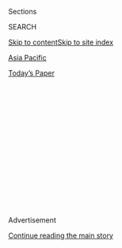 <div id="app">

<div>

<div>

<div>

<div class="NYTAppHideMasthead css-1q2w90k e1suatyy0">

<div class="section css-ui9rw0 e1suatyy2">

<div class="css-eph4ug er09x8g0">

<div class="css-6n7j50">

</div>

<span class="css-1dv1kvn">Sections</span>

<div class="css-10488qs">

<span class="css-1dv1kvn">SEARCH</span>

</div>

[Skip to content](#site-content)[Skip to site index](#site-index)

</div>

<div id="masthead-section-label" class="css-1wr3we4 eaxe0e00">

[Asia
Pacific](https://www.nytimes3xbfgragh.onion/section/world/asia)

</div>

<div class="css-10698na e1huz5gh0">

</div>

</div>

<div id="masthead-bar-one" class="section hasLinks css-15hmgas e1csuq9d3">

<div class="css-uqyvli e1csuq9d0">

</div>

<div class="css-1uqjmks e1csuq9d1">

</div>

<div class="css-9e9ivx">

[](https://myaccount.nytimes3xbfgragh.onion/auth/login?response_type=cookie&client_id=vi)

</div>

<div class="css-1bvtpon e1csuq9d2">

[Today’s
Paper](https://www.nytimes3xbfgragh.onion/section/todayspaper)

</div>

</div>

</div>

</div>

<div data-aria-hidden="false">

<div id="site-content" data-role="main">

<div>

<div class="css-1aor85t" style="opacity:0.000000001;z-index:-1;visibility:hidden">

<div class="css-1hqnpie">

<div class="css-epjblv">

<span class="css-17xtcya">[Asia
Pacific](/section/world/asia)</span><span class="css-x15j1o">|</span><span class="css-fwqvlz">Trump
Steps Into North Korea and Agrees With Kim Jong-un to Resume
Talks</span>

</div>

<div class="css-k008qs">

<div class="css-1iwv8en">

<span class="css-18z7m18"></span>

<div>

</div>

</div>

<span class="css-1n6z4y">https://nyti.ms/2Xd8VQi</span>

<div class="css-1705lsu">

<div class="css-4xjgmj">

<div class="css-4skfbu" data-role="toolbar" data-aria-label="Social Media Share buttons, Save button, and Comments Panel with current comment count" data-testid="share-tools">

  - 
  - 
  - 
  - 
    
    <div class="css-6n7j50">
    
    </div>

  - 
  - 

</div>

</div>

</div>

</div>

</div>

</div>

<div class="css-13pd83m">

</div>

<div id="top-wrapper" class="css-1sy8kpn">

<div id="top-slug" class="css-l9onyx">

Advertisement

</div>

[Continue reading the main
story](#after-top)

<div class="ad top-wrapper" style="text-align:center;height:100%;display:block;min-height:250px">

<div id="top" class="place-ad" data-position="top" data-size-key="top">

</div>

</div>

<div id="after-top">

</div>

</div>

<div id="sponsor-wrapper" class="css-1hyfx7x">

<div id="sponsor-slug" class="css-19vbshk">

Supported by

</div>

[Continue reading the main
story](#after-sponsor)

<div id="sponsor" class="ad sponsor-wrapper" style="text-align:center;height:100%;display:block">

</div>

<div id="after-sponsor">

</div>

</div>

<div class="css-1vkm6nb ehdk2mb0">

# Trump Steps Into North Korea and Agrees With Kim Jong-un to Resume Talks

</div>

![<span class="css-16f3y1r e13ogyst0">President Trump became the first
American commander in chief to set foot in North Korea on Sunday. He
greeted the country’s leader at a last-minute meeting at the
Demilitarized
Zone.</span><span class="css-cch8ym"><span class="css-1dv1kvn">Credit</span><span class="css-cnj6d5 e1z0qqy90" itemprop="copyrightHolder"><span class="css-1ly73wi e1tej78p0">Credit...</span><span>Erin
Schaff/The New York
Times</span></span></span>](https://static01.graylady3jvrrxbe.onion/images/2019/07/01/world/30prexy04/30prexy04-videoSixteenByNine3000.jpg)

<div class="css-xt80pu e12qa4dv0">

<div class="css-18e8msd">

<div class="css-vp77d3 epjyd6m0">

<div class="css-1baulvz">

By [<span class="css-1baulvz" itemprop="name">Peter
Baker</span>](https://www.nytimes3xbfgragh.onion/by/peter-baker) and
[<span class="css-1baulvz last-byline" itemprop="name">Michael
Crowley</span>](https://www.nytimes3xbfgragh.onion/by/michael-crowley)

</div>

</div>

  - June 30,
    2019

  - 
    
    <div class="css-4xjgmj">
    
    <div class="css-d8bdto" data-role="toolbar" data-aria-label="Social Media Share buttons, Save button, and Comments Panel with current comment count" data-testid="share-tools">
    
      - 
      - 
      - 
      - 
        
        <div class="css-6n7j50">
        
        </div>
    
      - 
      - 
    
    </div>
    
    </div>

</div>

</div>

<div class="section meteredContent css-1r7ky0e" name="articleBody" itemprop="articleBody">

<div class="css-1fanzo5 StoryBodyCompanionColumn">

<div class="css-53u6y8">

SEOUL, South Korea — President Trump on Sunday became the first sitting
American commander in chief to set foot in North Korea as he met Kim
Jong-un, the country’s leader, at the heavily fortified Demilitarized
Zone, and the two agreed to restart negotiations on a long-elusive
nuclear agreement.

Greeted by a beaming Mr. Kim, the president stepped across a low
concrete border marker at 3:46 p.m. local time and walked 20 paces to
the base of a building on the North Korean side for an unprecedented,
camera-friendly demonstration of friendship intended to revitalize
stalled talks.

“It is good to see you again,” an exuberant Mr. Kim told the president
through an interpreter. “I never expected to meet you in this place.”

“Big moment, big moment,” Mr. Trump told him.

After about a minute on officially hostile territory, Mr. Trump escorted
Mr. Kim back over the line into South Korea, where the two briefly
addressed a scrum of journalists before slipping inside the building
known as Freedom House for a private conversation along with President
Moon Jae-in of South Korea. Mr. Trump said he would invite Mr. Kim to
visit him at the White House.

</div>

</div>

<div class="css-1fanzo5 StoryBodyCompanionColumn">

<div class="css-53u6y8">

“This has a lot of significance because it means that we want to bring
an end to the unpleasant past and try to create a new future,” Mr. Kim
told reporters. “So it’s a very courageous and determined act.”

“Stepping across that line was a great honor,” Mr. Trump replied. “A lot
of progress has been made, a lot of friendships have been made, and this
has been in particular a great friendship.”

A showman by nature and past profession, Mr. Trump delighted in the
drama of the moment, which he had arranged with [a surprise invitation
via
Twitter](https://www.nytimes3xbfgragh.onion/2019/06/29/world/asia/trump-kim-dmz.html)barely
24 hours earlier. Never before had American and North Korean leaders
gotten together at the military demarcation line, where heavily armed
forces have faced off across a tense divide for 66 years since the end
of fighting in the Korean War.

</div>

</div>

<div class="css-79elbk" data-testid="photoviewer-wrapper">

<div class="css-z3e15g" data-testid="photoviewer-wrapper-hidden">

</div>

<div class="css-1a48zt4 ehw59r15" data-testid="photoviewer-children">

![<span class="css-16f3y1r e13ogyst0" data-aria-hidden="true">Mr. Trump
and Mr. Kim meeting on the south side of the demarcation line between
North and South Korea on
Sunday.</span><span class="css-cnj6d5 e1z0qqy90" itemprop="copyrightHolder"><span class="css-1ly73wi e1tej78p0">Credit...</span><span>Erin
Schaff/The New York
Times</span></span>](https://static01.graylady3jvrrxbe.onion/images/2019/06/30/world/30prexy05/20f650c54b6c448a9a8c73a5f3c3221d-articleLarge.jpg?quality=75&auto=webp&disable=upscale)

</div>

</div>

<div class="css-1fanzo5 StoryBodyCompanionColumn">

<div class="css-53u6y8">

The encounter in Panmunjom had been cast as a brief handshake, not a
formal negotiation, but the two ended up together for a little more than
an hour. After emerging from their conversation, Mr. Trump said he and
Mr. Kim had agreed to designate negotiators to resume talks in the next
few weeks, four months after they collapsed at a summit meeting in
Hanoi, Vietnam.

</div>

</div>

<div class="css-1fanzo5 StoryBodyCompanionColumn">

<div class="css-53u6y8">

The American team will still be headed by Stephen Biegun, the special
envoy, but it remained unclear who would be on the North Korean side
after [reports of a purge of Mr. Kim’s
team](https://www.nytimes3xbfgragh.onion/2019/06/02/world/asia/north-korean-purge-kim.html).
Asked later if North Korean negotiators were still alive, Mr. Trump
said: “I think they are. I can tell you who the main person is. And I
would hope the rest are, too.”

Mr. Trump was already scheduled to make an unannounced visit to the DMZ
during his trip to South Korea, and he portrayed the idea of meeting Mr.
Kim as a spontaneous one, although he had been musing out loud about it
for days. Still, it caught even his own staff by surprise and forced an
extraordinary scramble to arrange logistics and security, a task that
would ordinarily take days or weeks.

Mr. Trump gambled that the show of amity could crack the nuclear logjam,
underscoring his faith in the power of his own personal diplomacy — even
with brutal strongmen like Mr. Kim — to achieve what past presidents
could not. More than halfway through his term, Mr. Trump is eager for a
resolution to the longstanding dispute, seeing it as a signature element
of the legacy he hopes to forge and a potential boost to his re-election
campaign.

Even in this symbolic moment of reconciliation, Mr. Trump seemed to
toggle back and forth between glory and grievance, reveling one minute
in the history of the day and then the next griping that he was not
getting enough credit for reducing friction with North Korea.

He seemed acutely defensive about criticism that he has yet to reach an
agreement to eliminate North Korea’s nuclear arsenal despite summit
meetings with Mr. Kim in Singapore in June 2018 and in Hanoi in
February. Almost every time he saw a microphone, he complained that his
achievement had not been appreciated.

“There was great conflict here prior to our meeting in Singapore,” he
said. “Tremendous conflict and death all around them. And it’s now been
extremely peaceful. It’s been a whole different world.”

</div>

</div>

<div class="css-1fanzo5 StoryBodyCompanionColumn">

<div class="css-53u6y8">

“That wouldn’t necessarily have been reported, but they understand it
very well,” he added**,** referring to the news media. “I keep saying
that for the people who say nothing has been accomplished. So much has
been
accomplished.”

</div>

</div>

<div class="css-79elbk" data-testid="photoviewer-wrapper">

<div class="css-z3e15g" data-testid="photoviewer-wrapper-hidden">

</div>

<div class="css-1a48zt4 ehw59r15" data-testid="photoviewer-children">

<div class="css-1xdhyk6 erfvjey0">

<span class="css-1ly73wi e1tej78p0">Image</span>

<div class="css-zjzyr8">

<div data-testid="lazyimage-container" style="height:257.77777777777777px">

</div>

</div>

</div>

<span class="css-16f3y1r e13ogyst0" data-aria-hidden="true">Mr. Trump
said he and Mr. Kim had agreed to designate negotiators to resume
conversations in the next few
weeks.</span><span class="css-cnj6d5 e1z0qqy90" itemprop="copyrightHolder"><span class="css-1ly73wi e1tej78p0">Credit...</span><span>Erin
Schaff/The New York Times</span></span>

</div>

</div>

<div class="css-1fanzo5 StoryBodyCompanionColumn">

<div class="css-53u6y8">

Since Mr. Trump took office, North Korea has suspended nuclear tests,
released detained Americans and sent back to the United States the
remains of some American soldiers killed in the war. South Korean
officials and others in the region say tension has eased significantly,
and Mr. Moon praised Mr. Trump as “the peacemaker of the Korean
Peninsula.”

But American intelligence agencies have concluded that North Korea “is
unlikely” to give up its nuclear arsenal, as Mr. Trump has demanded, and
even amid the rapprochement with the president, the North has produced
enough fuel for a half-dozen additional nuclear weapons, [according to
one
study](https://www.reuters.com/article/us-northkorea-usa-nuclear-study/north-korea-may-have-made-more-nuclear-bombs-but-threat-reduced-study-idUSKCN1Q10EL).
In May, it [launched short-range
missiles](https://www.nytimes3xbfgragh.onion/2019/05/04/world/asia/north-korea-missiles-trump.html?module=inline)
in violation of United Nations resolutions.

Critics called the DMZ greeting an overhyped photo opportunity by a
president who himself ratcheted up the conflict with North Korea in his
first year in office by vowing to unleash “fire and fury” if it
threatened American security.

“Today is a victory for South Korea’s middle-power diplomacy and
President Moon’s peace agenda,” said Leif-Eric Easley, associate
professor of international studies at Ewha Womans University in Seoul.
“But tomorrow, North Korea will still have nuclear weapons, and the
U.S. will still maintain sanctions.”

[Mr. Trump’s meeting with Mr. Kim in
Singapore](https://www.nytimes3xbfgragh.onion/2018/06/12/world/asia/north-korea-summit.html)
was the first time sitting American and North Korean leaders had met
anywhere, and it produced vague promises to eliminate Pyongyang’s
nuclear arsenal. Their second meeting, in Hanoi, [ended in
failure](https://www.nytimes3xbfgragh.onion/2019/02/28/world/asia/trump-kim-vietnam-summit.html?module=inline)
when Mr. Kim made an offer that fell far short of that.

North Korean officials went dark after the collapse of the talks,
refusing to respond to either the Americans or the South Koreans. In
recent weeks, however, North Korea re-emerged on the world stage as Mr.
Kim [exchanged
letters](https://www.nytimes3xbfgragh.onion/2019/06/22/world/asia/north-korea-letter.html)
with Mr. Trump in what was seen as a signal of its interest in resuming
diplomacy.

</div>

</div>

<div class="css-1fanzo5 StoryBodyCompanionColumn">

<div class="css-53u6y8">

American officials have said they did not think a third meeting should
be arranged unless a substantive agreement could be negotiated
beforehand. But Mr. Trump was seized with the idea of an encounter at
the DMZ.

Panmunjom, which straddles the North-South border, is called the “truce
village” because the two sides signed an armistice there in 1953 to halt
the three-year Korean War. The two-and-a-half-mile-wide DMZ is a
no-man’s zone, but Panmunjom is an exception, a “joint security area”
where border guards face off with no buffer between
them.

</div>

</div>

<div class="css-79elbk" data-testid="photoviewer-wrapper">

<div class="css-z3e15g" data-testid="photoviewer-wrapper-hidden">

</div>

<div class="css-1a48zt4 ehw59r15" data-testid="photoviewer-children">

<div class="css-1xdhyk6 erfvjey0">

<span class="css-1ly73wi e1tej78p0">Image</span>

<div class="css-zjzyr8">

<div data-testid="lazyimage-container" style="height:257.77777777777777px">

</div>

</div>

</div>

<span class="css-16f3y1r e13ogyst0" data-aria-hidden="true">The
encounter in the truce village of Panmunjom was cast as a brief
greeting, not a formal negotiation, but the two leaders ended up
together for a little more than an
hour.</span><span class="css-cnj6d5 e1z0qqy90" itemprop="copyrightHolder"><span class="css-1ly73wi e1tej78p0">Credit...</span><span>Erin
Schaff/The New York Times</span></span>

</div>

</div>

<div class="css-1fanzo5 StoryBodyCompanionColumn">

<div class="css-53u6y8">

Mr. Kim [crossed the
DMZ](https://www.nytimes3xbfgragh.onion/2018/04/26/world/asia/korea-kim-moon-summit.html)
in April 2018 to meet with Mr. Moon, becoming the first North Korean
leader to step over the line since the war. Former Presidents Jimmy
Carter and Bill Clinton each visited North Korea, flying into its
capital, Pyongyang, but only after they left office. Sitting presidents,
including Ronald Reagan, Mr. Clinton, George W. Bush and Barack Obama,
visited the DMZ, but were never greeted by North Korea’s leader.

Mr. Trump, wearing a dark suit, emerged from Freedom House on the South
Korean side, walked along gravel between two blue huts to the
demarcation line and stopped there to wait for Mr. Kim to approach. Mr.
Kim, wearing his traditional Mao suit, bounded forward to greet him.

They shook hands and Mr. Trump patted the younger man’s arm before they
stepped across the barrier and strode across a dirt field. The two
turned and shook hands again for the cameras, then walked back to the
border marker, posed again, and finally headed toward Freedom House.

The scene was fairly chaotic. North Korean security personnel were
particularly aggressive, pushing and pulling journalists and even White
House staff members, including the new press secretary, Stephanie
Grisham, as she tried to get American media into the room. The jostling
made television images from the scene look frenzied.

</div>

</div>

<div class="css-1fanzo5 StoryBodyCompanionColumn">

<div class="css-53u6y8">

Accompanying the president were Secretary of State Mike Pompeo, the
acting chief of staff, Mick Mulvaney, and other top aides, including
Ivanka Trump and Jared Kushner. Asked how North Korea was, the
president’s daughter answered, “Surreal.”

Mr. Kim said he knew nothing about a possible meeting until the
president’s tweet. “I don’t think this kind of surprise meeting would
have happened without the excellent personal relationship between your
excellency and me,” he told Mr. Trump in Freedom House.

Mr. Trump expressed relief that Mr. Kim came. “If he didn’t show up, the
press was going to make me look very bad,” he said. “So you made us both
look good, and I appreciate it.”

After their private conversation, which lasted about 50 minutes, Mr.
Trump escorted Mr. Kim back to the demarcation line and then watched as
the North Korean headed back to his country.

“Certainly, this was a great day; this was a very legendary, very
historic day,” Mr. Trump exulted afterward, before adding a cautionary
note. “It’ll be even more historic if something comes out of it.”

</div>

</div>

</div>

<div>

</div>

<div>

</div>

<div>

</div>

<div>

<div id="bottom-wrapper" class="css-1ede5it">

<div id="bottom-slug" class="css-l9onyx">

Advertisement

</div>

[Continue reading the main
story](#after-bottom)

<div id="bottom" class="ad bottom-wrapper" style="text-align:center;height:100%;display:block;min-height:90px">

</div>

<div id="after-bottom">

</div>

</div>

</div>

</div>

</div>

## Site Index

<div>

</div>

## Site Information Navigation

  - [© <span>2020</span> <span>The New York Times
    Company</span>](https://help.nytimes3xbfgragh.onion/hc/en-us/articles/115014792127-Copyright-notice)

<!-- end list -->

  - [NYTCo](https://www.nytco.com/)
  - [Contact
    Us](https://help.nytimes3xbfgragh.onion/hc/en-us/articles/115015385887-Contact-Us)
  - [Work with us](https://www.nytco.com/careers/)
  - [Advertise](https://nytmediakit.com/)
  - [T Brand Studio](http://www.tbrandstudio.com/)
  - [Your Ad
    Choices](https://www.nytimes3xbfgragh.onion/privacy/cookie-policy#how-do-i-manage-trackers)
  - [Privacy](https://www.nytimes3xbfgragh.onion/privacy)
  - [Terms of
    Service](https://help.nytimes3xbfgragh.onion/hc/en-us/articles/115014893428-Terms-of-service)
  - [Terms of
    Sale](https://help.nytimes3xbfgragh.onion/hc/en-us/articles/115014893968-Terms-of-sale)
  - [Site
    Map](https://spiderbites.nytimes3xbfgragh.onion)
  - [Help](https://help.nytimes3xbfgragh.onion/hc/en-us)
  - [Subscriptions](https://www.nytimes3xbfgragh.onion/subscription?campaignId=37WXW)

</div>

</div>

</div>

</div>
